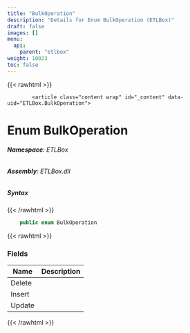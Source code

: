 ```yaml
---
title: "BulkOperation"
description: "Details for Enum BulkOperation (ETLBox)"
draft: false
images: []
menu:
  api:
    parent: "etlbox"
weight: 10023
toc: false
---
```


{{< rawhtml >}}

            <article class="content wrap" id="_content" data-uid="ETLBox.BulkOperation">
  <h1 id="ETLBox_BulkOperation" data-uid="ETLBox.BulkOperation" class="text-break">Enum BulkOperation
</h1>
  <div class="markdown level0 summary"></div>
  <div class="markdown level0 conceptual"></div>
<h6><strong>Namespace</strong>: ETLBox</h6>
  <h6><strong>Assembly</strong>: ETLBox.dll</h6>
  <h5 id="ETLBox_BulkOperation_syntax">Syntax</h5>
{{< /rawhtml >}}

```C#
    public enum BulkOperation
```

{{< rawhtml >}}
  <h3 id="fields">Fields
</h3>
  <table class="table table-bordered table-condensed">
    <thead>
      <tr>
        <th>Name</th>
        <th>Description</th>
      </tr>
    <thead>
    <tbody>
      <tr>
        <td id="ETLBox_BulkOperation_Delete">Delete</td>
        <td></td>
      </tr>
      <tr>
        <td id="ETLBox_BulkOperation_Insert">Insert</td>
        <td></td>
      </tr>
      <tr>
        <td id="ETLBox_BulkOperation_Update">Update</td>
        <td></td>
      </tr>
    </tbody>
  </thead></thead></table>

{{< /rawhtml >}}
